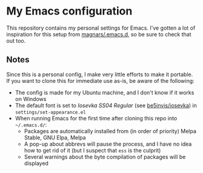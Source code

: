 # My Emacs configuration

This repository contains my personal settings for Emacs.
I've gotten a lot of inspiration for this setup from [magnars/.emacs.d](https://github.com/magnars/.emacs.d), so be sure to check that out too.


## Notes

Since this is a personal config, I make very little efforts to make it portable.
If you want to clone this for immediate use as-is, be aware of the following:

- The config is made for my Ubuntu machine, and I don't know if it works on Windows
- The default font is set to _Iosevka SS04 Regular_ (see [be5invis/iosevka](https://github.com/be5invis/Iosevka)) in `settings/set-appearance.el`
- When running Emacs for the first time after cloning this repo into `~/.emacs.d/`:
  - Packages are automatically installed from (in order of priority) Melpa Stable, GNU Elpa, Melpa
  - A pop-up about abbrevs will pause the process, and I have no idea how to get rid of it (but I suspect that `ess` is the culprit)
  - Several warnings about the byte compilation of packages will be displayed
